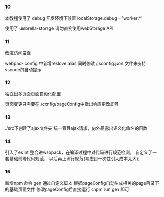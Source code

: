 ### 10

本教程使用了 debug   开发环境下设置  localStorage.debug = 'worker:*'

使用了 umbrella-storage 请勿直接使用webStorage API

### 11

改进访问路径

webpack config 中新增reslove.alias  同时修改 /jsconfig.json 文件来支持vscode的自动提示

### 12

独立出多页面页面自动化配置

页面变更只需要在./config/pageConfig中做出响应更改即可


### 13

./src下创建了ajax文件夹 统一管理ajax请求，向外暴露出语义化命名的函数

### 14

引入了eslint 整合进webpack，在编译过程中对代码进行规范检测， 自定义了一套基础前端代码规范， 以后再上流行规范(考虑到一次性引入成本太大);

### 15

新增npm 命令 gen 通过自定义脚本 根据pageConfig自动生成相关的page目录下的基础页面文件
修改pageConfig后直接运行 cnpm run gen 即可